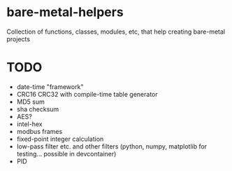 # bare-metal-helpers

Collection of functions, classes, modules, etc, that help creating bare-metal projects

# TODO
- date-time "framework"
- CRC16 CRC32 with compile-time table generator
- MD5 sum
- sha checksum
- AES?
- intel-hex
- modbus frames
- fixed-point integer calculation
- low-pass filter etc. and other filters (python, numpy, matplotlib for testing... possible in devcontainer)
- PID
